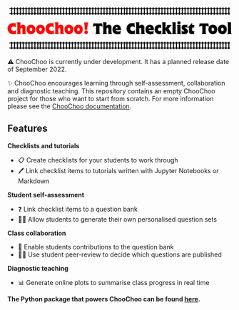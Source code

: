 <img src="https://github.com/lucydot/ChooChoo/raw/main/docs/images/icon2.png" width="800">

⚠️ ChooChoo is currently under development. It has a planned release date of September 2022.        

✨ ChooChoo encourages learning through self-assessment, collaboration and diagnostic teaching. This repository contains an empty ChooChoo project for those who want to start from scratch. For more information please see the [ChooChoo documentation](https://lucydot.github.io/ChooChoo).

## Features

**Checklists and tutorials**

 - 📋 Create checklists for your students to work through
 - 🖊️ Link checklist items to tutorials written with Jupyter Notebooks or Markdown

**Student self-assessment**

- ❓ Link checklist items to a question bank
- 👩‍🎤 Allow students to generate their own personalised question sets

**Class collaboration**

 - 📢 Enable students contributions to the question bank
 - 👩‍🎤 Use student peer-review to decide which questions are published

**Diagnostic teaching**

- 📊 Generate online plots to summarise class progress in real time


**The Python package that powers ChooChoo can be found [here](https://github.com/lucydot/ChooChoo/).**
